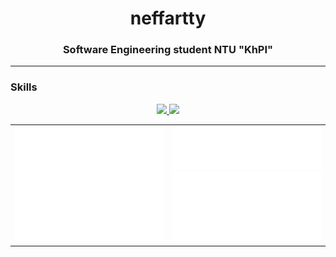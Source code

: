 <h1 align="center">neffartty</h1>
<h3 align="center">Software Engineering student NTU "KhPI"</h3>
<hr>

### Skills 
<p align="center">
    <a href="https://skillicons.dev">
        <img src="https://skillicons.dev/icons?i=html,css,js,react,vite,nodejs,express,mysql,git" />
        <img src="https://skillicons.dev/icons?i=c,c++,java" />
    </a>
</p>
                    
<table>
  <tr>
    <td>
      <img src="/github-metrics.svg" alt="metrics" width="400">
    </td>
    <td>
      <img src="/metrics.plugin.languages.indepth.svg" alt="languages" width="400">
      <br>
      <img src="/metrics.plugin.activity.svg" alt="activity" width="400">
    </td>
  </tr>
</table>
